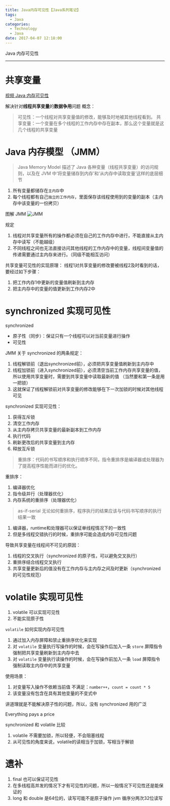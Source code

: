 ```yaml
---
title: Java内存可见性【Java系列笔记】
tags:
  - Java
categories:
  - Technology
  - Java
date: 2017-04-07 12:18:00
---
```


Java 内存可见性
<!-- more -->

***
# 共享变量
[视频 Java 内存可见性](http://www.imooc.com/learn/352 "Java 内存可见性")

解决针对**线程共享变量**的**数据争用**问题
概念：
>可见性：一个线程对共享变量值的修改，能够及时地被其他线程看到。
共享变量：一个变量在多个线程的工作内存中存在副本，那么这个变量就是这几个线程的共享变量

# Java 内存模型 （JMM）
>Java Memory Model 描述了 Java 各种变量（线程共享变量）的访问规则，以及在 JVM 中‘将变量储存到内存’和‘从内存中读取变量’这样的底层细节

1. 所有变量都储存在`主内存`中
2. 每个线程都有自己`独立的工作内存`，里面保存该线程使用到的变量的副本（主内存中该变量的一份拷贝）

图解 JMM
![JMM]( https://menuet-1258369060.cos.ap-shanghai.myqcloud.com/java/JMM.png "JMM")

规定
1. 线程对共享变量所有的操作都必须在自己的工作内存中进行，不能直接从主内存中读写（不能越级）
2. 不同线程之间也无法直接访问其他线程的工作内存中的变量，线程间变量值的传递需要通过主内存来进行。（同级不能相互访问）

共享变量可见性的实现原理：
线程1对共享变量的修改要被线程2及时看到的话，要经过如下步骤：
1. 把工作内存1中更新的变量值刷新到主内存
2. 把主内存中的变量的值更新到工作内存2中

# synchronized 实现可见性
synchronized
- 原子性（同步）：保证只有一个线程可以对当前变量进行操作
- 可见性 

JMM 关于 synchronized 的两条规定：
1. 线程解锁前（退出synchronized前），必须把共享变量值刷新到主内存中
2. 线程加锁前（进入synchronized前），必须清空当前工作内存共享变量的值，所以使用共享变量时，需要到共享变量中读取最新的值 （当然要和第一条是用一把锁）
3. 这就保证了线程解锁前对共享变量的修改能够在下一次加锁的时候对其他线程可见

synchronized 实现可见性：
1. 获得互斥锁
2. 清空工作内存
3. 从主内存拷贝共享变量的最新副本到工作内存
4. 执行代码
5. 刷新更改后的共享变量到主内存
6. 释放互斥锁

>重排序：代码的书写顺序和执行顺序不同，指令重排序是编译器或处理器为了提高程序性能而进行的优化。

重排序：
1. 编译器优化
2. 指令级并行（处理器优化）
3. 内存系统的重排序（处理器优化）

>as-if-serial 无论如何重排序，程序执行的结果应该与代码书写顺序的执行结果一致

1. 编译器，runtime和处理器可以保证单线程情况下的一致性
2. 但是多线程交错执行的时候，重排序可能会造成内存可见性问题

导致共享变量在线程间不可见的原因：
1. 线程的交叉执行（synchronized 的原子性，可以避免交叉执行）
2. 重排序结合线程交叉执行
3. 共享变量更新后的值没有在工作内存与主内存之间及时更新（synchronized的可见性规范）

# volatile 实现可见性
1. volatile 可以实现可见性
2. 不能实现原子性

`volatile` 如何实现内存可见性
1. 通过加入内存屏障和禁止重排序优化来实现
2. 对 `volatile` 变量执行写操作的时候，会在写操作后加入一条 `store` 屏障指令
    强制把共享变量刷新到主内存中去
3. 对 `volatile` 变量执行读操作的时候，会在写操作前加入一条 `load` 屏障指令
    强制读取主内存中的共享变量

使用场景：
1. 对变量写入操作不依赖当前值
    不满足：`number++`，`count = count * 5`
2. 该变量没有包含在具有其他变量的不变式中

讲道理就是不能解决原子性的问题，所以，没有 synchronized 用的广泛

Everything pays a price

synchronized 和 volatile 比较
1. volatile 不需要加锁，所以轻便，不会阻塞线程
2. 从可见性的角度来说，volatile的读相当于加锁，写相当于解锁

# 遗补
1. final 也可以保证可见性
2. 在多线程高并发的情况下才有可见性的问题，所以一般情况下可见性还是能保证的
3. long 和 double 是64位的，读写可能不是原子操作
    jvm 循序分两次32位读写

